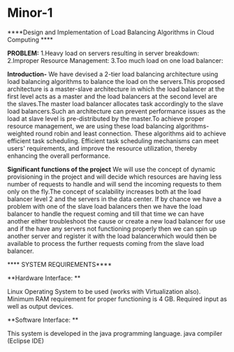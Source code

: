 # Minor-1
****Design and Implementation of Load Balancing Algorithms in Cloud Computing ****

**PROBLEM:**
1.Heavy load on servers resulting in server breakdown:
2.Improper Resource Management:
3.Too much load on one load balancer:


**Introduction-**
We have devised a 2-tier load balancing architecture using load balancing algorithms to balance the load on the servers.This proposed architecture is a master-slave architecture in which the load balancer at the first level acts as a master and the load balancers at the  second level are the slaves.The master load balancer allocates task accordingly to the slave load balancers.Such an architecture can prevent performance issues as the load at slave level is pre-distributed by the master.To achieve proper resource management, we are using these load balancing algorithms-weighted round robin and least connection. These algorithms aid to achieve efficient task scheduling. Efficient task scheduling mechanisms can meet users' requirements, and improve the resource utilization, thereby enhancing the overall performance.



**Significant functions of the project**
 We will use the concept of dynamic provisioning in the project and will decide which resources are having  less number of requests to handle and will send the incoming requests to them only on the fly.The concept of scalability increases both at the load balancer level 2 and the servers in the data center. If by chance we have a problem with one of the slave load balancers then we have the load balancer to handle the request coming and till that time we can have another either troubleshoot the cause or create a new load balancer for use and if the have any servers not functioning properly then we can spin up another server and register it with the load balancerwhich would then be available to process the further requests coming from the slave load balancer.
 
 
 
**** SYSTEM REQUIREMENTS****

**Hardware Interface: **

Linux Operating System to be used (works with Virtualization also). 
Minimum RAM requirement for proper functioning is 4 GB. 
Required input as well as output devices. 

**Software Interface: **

This system is developed in the java programming language. 
java compiler (Eclipse IDE)

 
 
 




